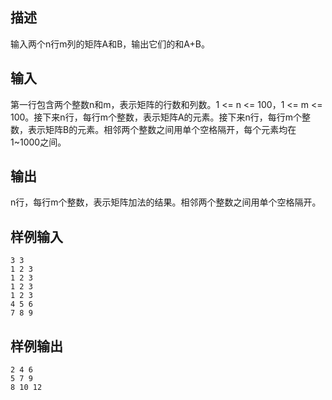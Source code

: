 ## 描述


输入两个n行m列的矩阵A和B，输出它们的和A+B。

## 输入


第一行包含两个整数n和m，表示矩阵的行数和列数。1 <= n <= 100，1 <= m <= 100。接下来n行，每行m个整数，表示矩阵A的元素。接下来n行，每行m个整数，表示矩阵B的元素。相邻两个整数之间用单个空格隔开，每个元素均在1~1000之间。

## 输出


n行，每行m个整数，表示矩阵加法的结果。相邻两个整数之间用单个空格隔开。

## 样例输入


```
3 3
1 2 3
1 2 3
1 2 3
1 2 3
4 5 6
7 8 9
```


## 样例输出


```
2 4 6
5 7 9
8 10 12

```


